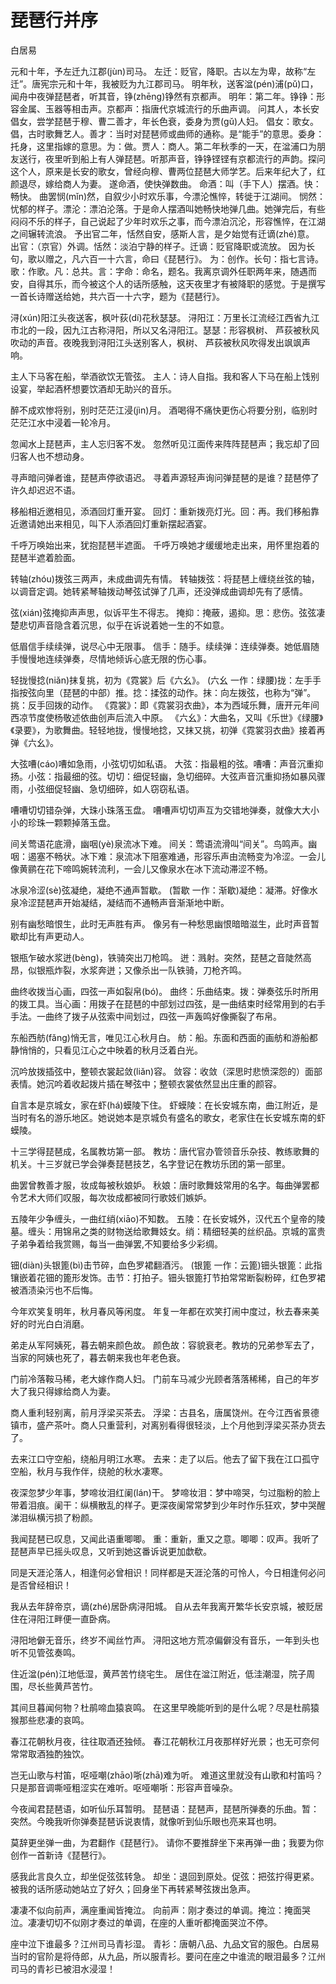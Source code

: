 # 琵琶行并序

<span class="r">白居易

<link href="../../css/style.css" rel="stylesheet" type="text/css" />

<div class="p">

元和十年，予左迁九江郡(jùn)司马。
<span class="comment">
左迁：贬官，降职。古以左为卑，故称“左迁”。唐宪宗元和十年，我被贬为九江郡司马。
</span>
明年秋，送客湓(pén)浦(pǔ)口，闻舟中夜弹琵琶者，听其音，铮(zhēng)铮然有京都声。
<span class="comment">
明年：第二年。铮铮：形容金属、玉器等相击声。京都声：指唐代京城流行的乐曲声调。
</span>
问其人，本长安倡女，尝学琵琶于穆、曹二善才，年长色衰，委身为贾(gǔ)人妇。
<span class="comment">
倡女：歌女。倡，古时歌舞艺人。善才：当时对琵琶师或曲师的通称。是“能手”的意思。委身：托身，这里指嫁的意思。为：做。贾人：商人。第二年秋季的一天，在湓浦口为朋友送行，夜里听到船上有人弹琵琶。听那声音，铮铮铿铿有京都流行的声韵。探问这个人，原来是长安的歌女，曾经向穆、曹两位琵琶大师学艺。后来年纪大了，红颜退尽，嫁给商人为妻。
</span>
遂命酒，使快弹数曲。
<span class="comment">
命酒：叫（手下人）摆酒。快：畅快。
</span>
曲罢悯(mǐn)然，自叙少小时欢乐事，今漂沦憔悴，转徙于江湖间。
<span class="comment">
悯然：忧郁的样子。漂沦：漂泊沦落。于是命人摆酒叫她畅快地弹几曲。她弹完后，有些闷闷不乐的样子，自己说起了少年时欢乐之事，而今漂泊沉沦，形容憔悴，在江湖之间辗转流浪。
</span>
予出官二年，恬然自安，感斯人言，是夕始觉有迁谪(zhé)意。
<span class="comment">
出官：（京官）外调。恬然：淡泊宁静的样子。迁谪：贬官降职或流放。
</span>
因为长句，歌以赠之，凡六百一十六言，命曰《琵琶行》。
<span class="comment">
为：创作。长句：指七言诗。歌：作歌。凡：总共。言：字命：命名，题名。我离京调外任职两年来，随遇而安，自得其乐，而今被这个人的话所感触，这天夜里才有被降职的感觉。于是撰写一首长诗赠送给她，共六百一十六字，题为《琵琶行》。
</span>
                                                                          
浔(xún)阳江头夜送客，枫叶荻(dí)花秋瑟瑟。
<span class="comment">
浔阳江：万里长江流经江西省九江市北的一段，因九江古称浔阳，所以又名浔阳江。瑟瑟：形容枫树、 芦荻被秋风吹动的声音。夜晚我到浔阳江头送别客人，枫树、 芦荻被秋风吹得发出飒飒声响。

主人下马客在船，举酒欲饮无管弦。
<span class="comment">
主人：诗人自指。我和客人下马在船上饯别设宴，举起酒杯想要饮酒却无助兴的音乐。

醉不成欢惨将别，别时茫茫江浸(jìn)月。
<span class="comment">
酒喝得不痛快更伤心将要分别，临别时茫茫江水中浸着一轮冷月。

忽闻水上琵琶声，主人忘归客不发。
<span class="comment">
忽然听见江面传来阵阵琵琶声；我忘却了回归客人也不想动身。

寻声暗问弹者谁，琵琶声停欲语迟。
<span class="comment">
寻着声源轻声询问弹琵琶的是谁？琵琶停了许久却迟迟不语。

移船相近邀相见，添酒回灯重开宴。
<span class="comment">
回灯：重新拨亮灯光。回：再。我们移船靠近邀请她出来相见，叫下人添酒回灯重新摆起酒宴。

千呼万唤始出来，犹抱琵琶半遮面。
<span class="comment">
千呼万唤她才缓缓地走出来，用怀里抱着的琵琶半遮着脸面。

转轴(zhóu)拨弦三两声，未成曲调先有情。
<span class="comment">
转轴拨弦：将琵琶上缠绕丝弦的轴，以调音定调。她转紧琴轴拨动琴弦试弹了几声，还没弹成曲调却先有了感情。

弦(xián)弦掩抑声声思，似诉平生不得志。
<span class="comment">
掩抑：掩蔽，遏抑。思：悲伤。弦弦凄楚悲切声音隐含着沉思，似乎在诉说着她一生的不如意。

低眉信手续续弹，说尽心中无限事。
<span class="comment">
信手：随手。续续弹：连续弹奏。她低眉随手慢慢地连续弹奏，尽情地倾诉心底无限的伤心事。

轻拢慢捻(niǎn)抹复挑，初为《霓裳》后《六幺》。
<span class="comment">
(六幺 一作：绿腰)拢：左手手指按弦向里（琵琶的中部）推。捻：揉弦的动作。抹：向左拨弦，也称为“弹”。挑：反手回拨的动作。
《霓裳》：即《霓裳羽衣曲》，本为西域乐舞，唐开元年间西凉节度使杨敬述依曲创声后流入中原。
《六幺》：大曲名，又叫《乐世》《绿腰》《录要》，为歌舞曲。轻轻地拢，慢慢地捻，又抹又挑，初弹《霓裳羽衣曲》接着再弹《六幺》。

大弦嘈(cáo)嘈如急雨，小弦切切如私语。
<span class="comment">
大弦：指最粗的弦。嘈嘈：声音沉重抑扬。小弦：指最细的弦。切切：细促轻幽，急切细碎。大弦声音沉重抑扬如暴风骤雨，小弦细促轻幽、急切细碎，如人窃窃私语。

嘈嘈切切错杂弹，大珠小珠落玉盘。
<span class="comment">
嘈嘈声切切声互为交错地弹奏，就像大大小小的珍珠一颗颗掉落玉盘。

间关莺语花底滑，幽咽(yè)泉流冰下难。
<span class="comment">
间关：莺语流滑叫“间关”。鸟鸣声。幽咽：遏塞不畅状。冰下难：泉流冰下阻塞难通，形容乐声由流畅变为冷涩。一会儿像黄鹂在花下啼鸣婉转流利，一会儿又像泉水在冰下流动滞涩不畅。

冰泉冷涩(sè)弦凝绝，凝绝不通声暂歇。
<span class="comment">
(暂歇 一作：渐歇)凝绝：凝滞。好像水泉冷涩琵琶声开始凝结，凝结而不通畅声音渐渐地中断。

别有幽愁暗恨生，此时无声胜有声。
<span class="comment">
像另有一种愁思幽恨暗暗滋生，此时声音暂歇却比有声更动人。

银瓶乍破水浆迸(bèng)，铁骑突出刀枪鸣。
<span class="comment">
迸：溅射。突然，琵琶之音陡然高昂，似银瓶炸裂，水浆奔迸；又像杀出一队铁骑，刀枪齐鸣。

曲终收拨当心画，四弦一声如裂帛(bó)。
<span class="comment">
曲终：乐曲结束。拨：弹奏弦乐时所用的拨工具。当心画：用拨子在琵琶的中部划过四弦，是一曲结束时经常用到的右手手法。一曲终了拨子从弦索中间划过，四弦一声轰鸣好像撕裂了布帛。

东船西舫(fǎng)悄无言，唯见江心秋月白。
<span class="comment">
舫：船。东面和西面的画舫和游船都静悄悄的，只看见江心之中映着的秋月泛着白光。

沉吟放拨插弦中，整顿衣裳起敛(liǎn)容。
<span class="comment">
敛容：收敛（深思时悲愤深怨的）面部表情。她沉吟着收起拨片插在琴弦中；整顿衣裳依然显出庄重的颜容。

自言本是京城女，家在虾(há)蟆陵下住。
<span class="comment">
虾蟆陵：在长安城东南，曲江附近，是当时有名的游乐地区。她说她本是京城负有盛名的歌女，老家住在长安城东南的虾蟆陵。

十三学得琵琶成，名属教坊第一部。
<span class="comment">
教坊：唐代官办管领音乐杂技、教练歌舞的机关。十三岁就已学会弹奏琵琶技艺，名字登记在教坊乐团的第一部里。

曲罢曾教善才服，妆成每被秋娘妒。
<span class="comment">
秋娘：唐时歌舞妓常用的名字。每曲弹罢都令艺术大师们叹服，每次妆成都被同行歌妓们嫉妒。

五陵年少争缠头，一曲红绡(xiāo)不知数。
<span class="comment">
五陵：在长安城外，汉代五个皇帝的陵墓。缠头：用锦帛之类的财物送给歌舞妓女。绡：精细轻美的丝织品。京城的富贵子弟争着给我赏赐，每当一曲弹罢,不知要给多少彩绸。

钿(diàn)头银篦(bì)击节碎，血色罗裙翻酒污。
<span class="comment">
(银篦 一作：云篦)钿头银篦：此指镶嵌着花钿的篦形发饰。击节：打拍子。钿头银篦打节拍常常断裂粉碎，红色罗裙被酒渍染污也不后悔。

今年欢笑复明年，秋月春风等闲度。
<span class="comment">
年复一年都在欢笑打闹中度过，秋去春来美好的时光白白消磨。

弟走从军阿姨死，暮去朝来颜色故。
<span class="comment">
颜色故：容貌衰老。教坊的兄弟参军去了，当家的阿姨也死了，暮去朝来我也年老色衰。

门前冷落鞍马稀，老大嫁作商人妇。
<span class="comment">
门前车马减少光顾者落落稀稀，自己的年岁大了我只得嫁给商人为妻。

商人重利轻别离，前月浮梁买茶去。
<span class="comment">
浮梁：古县名，唐属饶州。在今江西省景德镇市，盛产茶叶。商人只重营利，对离别看得很轻淡，上个月他到浮梁买茶办货去了。

去来江口守空船，绕船月明江水寒。
<span class="comment">
去来：走了以后。他去了留下我在江口孤守空船，秋月与我作伴，绕舱的秋水凄寒。

夜深忽梦少年事，梦啼妆泪红阑(lán)干。
<span class="comment">
梦啼妆泪：梦中啼哭，匀过脂粉的脸上带着泪痕。阑干：纵横散乱的样子。更深夜阑常常梦到少年时作乐狂欢，梦中哭醒涕泪纵横污损了粉颜。

我闻琵琶已叹息，又闻此语重唧唧。
<span class="comment">
重：重新，重又之意。唧唧：叹声。我听了琵琶声早已摇头叹息，又听到她这番诉说更加歔欷。

同是天涯沦落人，相逢何必曾相识！同样都是天涯沦落的可怜人，今日相逢何必问是否曾经相识！

我从去年辞帝京，谪(zhé)居卧病浔阳城。
<span class="comment">
自从去年我离开繁华长安京城，被贬居住在浔阳江畔便一直卧病。

浔阳地僻无音乐，终岁不闻丝竹声。
<span class="comment">
浔阳这地方荒凉偏僻没有音乐，一年到头也听不见管弦奏鸣。

住近湓(pén)江地低湿，黄芦苦竹绕宅生。
<span class="comment">
居住在湓江附近，低洼潮湿，院子周围，尽长些黄芦苦竹。

其间旦暮闻何物？杜鹃啼血猿哀鸣。
<span class="comment">
在这里早晚能听到的是什么呢？尽是杜鹃猿猴那些悲凄的哀鸣。

春江花朝秋月夜，往往取酒还独倾。
<span class="comment">
春江花朝秋江月夜那样好光景；也无可奈何常常取酒独酌独饮。

岂无山歌与村笛，呕哑嘲(zhāo)哳(zhā)难为听。
<span class="comment">
难道这里就没有山歌和村笛吗？只是那音调嘶哑粗涩实在难听。呕哑嘲哳：形容声音噪杂。

今夜闻君琵琶语，如听仙乐耳暂明。
<span class="comment">
琵琶语：琵琶声，琵琶所弹奏的乐曲。暂：突然。今晚我听你弹奏琵琶诉说衷情，就像听到仙乐眼也亮来耳也明。

莫辞更坐弹一曲，为君翻作《琵琶行》。
<span class="comment">
请你不要推辞坐下来再弹一曲；我要为你创作一首新诗《琵琶行》。

感我此言良久立，却坐促弦弦转急。
<span class="comment">
却坐：退回到原处。促弦：把弦拧得更紧。被我的话所感动她站立了好久；回身坐下再转紧琴弦拨出急声。

凄凄不似向前声，满座重闻皆掩泣。
<span class="comment">
向前声：刚才奏过的单调。掩泣：掩面哭泣。凄凄切切不似刚才奏过的单调，在座的人重听都掩面哭泣不停。

座中泣下谁最多？江州司马青衫湿。
<span class="comment">
青衫：唐朝八品、九品文官的服色。白居易当时的官阶是将侍郎，从九品，所以服青衫。要问在座之中谁流的眼泪最多？江州司马的青衫已被泪水浸湿！
